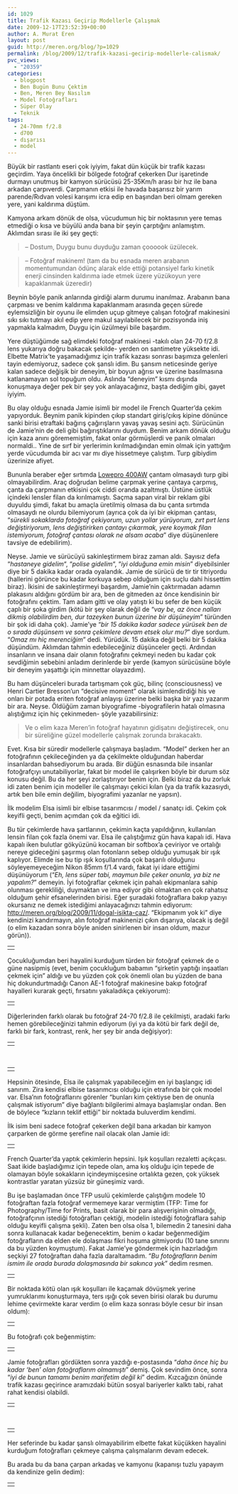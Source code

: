 ```yaml
---
id: 1029
title: Trafik Kazası Geçirip Modellerle Çalışmak
date: 2009-12-17T23:52:39+00:00
author: A. Murat Eren
layout: post
guid: http://meren.org/blog/?p=1029
permalink: /blog/2009/12/trafik-kazasi-gecirip-modellerle-calismak/
pvc_views:
  - "20359"
categories:
  - blogpost
  - Ben Bugün Bunu Çektim
  - Ben, Meren Bey Nasılım
  - Model Fotoğrafları
  - Süper Olay
  - Teknik
tags:
  - 24-70mm f/2.8
  - d700
  - dışarısı
  - model
---
```

Büyük bir rastlantı eseri çok iyiyim, fakat dün küçük bir trafik kazası geçirdim. Yaya öncelikli bir bölgede fotoğraf çekerken Dur işaretinde durmayı unutmuş bir kamyon sürücüsü 25-35Km/h arası bir hız ile bana arkadan çarpıverdi. Çarpmanın etkisi ile havada başarısız bir yarım parende/Rıdvan volesi karışımı icra edip en başından beri olmam gereken yere, yani kaldırıma düştüm.

Kamyona arkam dönük de olsa, vücudumun hiç bir noktasının yere temas etmediği o kısa ve büyülü anda bana bir şeyin çarptığını anlamıştım. Aklımdan sırası ile iki şey geçti:

> &#8211; Dostum, Duygu bunu duyduğu zaman çoooook üzülecek.
  
> &#8211; Fotoğraf makinem! (tam da bu esnada meren arabanın momentumundan ödünç alarak elde ettiği potansiyel farkı kinetik enerji cinsinden kaldırıma iade etmek üzere yüzükoyun yere kapaklanmak üzeredir)

Beynin böyle panik anlarında girdiği alarm durumu inanılmaz. Arabanın bana çarpması ve benim kaldırıma kapaklanmam arasında geçen sürede eylemsizliğin bir oyunu ile elimden uçup gitmeye çalışan fotoğraf makinesini sıkı sıkı tutmayı akıl edip yere makul sayılabilecek bir pozisyonda iniş yapmakla kalmadım, Duygu için üzülmeyi bile başardım.

Yere düştüğümde sağ elimdeki fotoğraf makinesi -takılı olan 24-70 f/2.8 lens yukarıya doğru bakacak şekilde- yerden on santimetre yüksekte idi. Elbette Matrix&#8217;te yaşamadığımız için trafik kazası sonrası başımıza gelenleri tayin edemiyoruz, sadece çok şanslı idim. Bu şansım neticesinde geriye kalan sadece değişik bir deneyim, bir boyun ağrısı ve üzerine basılmasına katlanamayan sol topuğum oldu. Aslında &#8220;deneyim&#8221; kısmı dışında konuşmaya değer pek bir şey yok anlayacağınız, başta dediğim gibi, gayet iyiyim.

Bu olay olduğu esnada Jamie isimli bir model ile French Quarter&#8217;da çekim yapıyorduk. Beynim panik kipinden çıkıp standart giriş/çıkış kipine dönünce sanki birisi etraftaki bağırış çağırışların yavaş yavaş sesini açtı. Sürücünün de Jamie&#8217;nin de deli gibi bağırıştıklarını duydum. Benim arkam dönük olduğu için kaza anını görememiştim, fakat onlar görmüşlerdi ve panik olmaları normaldi.. Yine de sırf bir yerlerimin kırılmadığından emin olmak için yattığım yerde vücudumda bir acı var mı diye hissetmeye çalıştım. Turp gibiydim üzerinize afiyet.

Bununla beraber eğer sırtımda [Lowepro 400AW](http://www.amazon.com/Lowepro-Flipside-400-Pine-Green/dp/B001APFB5S/) çantam olmasaydı turp gibi olmayabilirdim. Araç doğrudan belime çarpmak yerine çantaya çarpmış, çanta da çarpmanın etkisini çok ciddi oranda azaltmıştı. Üstüne üstlük içindeki lensler filan da kırılmamıştı. Saçma sapan viral bir reklam gibi duyuldu şimdi, fakat bu amaçla üretilmiş olmasa da bu çanta sırtımda olmasaydı ne olurdu bilemiyorum (ayrıca çok da iyi bir ekipman çantası, &#8220;_sürekli sokaklarda fotoğraf çekiyorum, uzun yollar yürüyorum, zırt pırt lens değiştiriyorum, lens değiştirirken çantayı çıkarmak, yere koymak filan istemiyorum, fotoğraf çantası olarak ne alsam acaba_&#8221; diye düşünenlere tavsiye de edebilirim).

Neyse. Jamie ve sürücüyü sakinleştirmem biraz zaman aldı. Sayısız defa &#8220;_hastaneye gidelim_&#8220;, &#8220;_polise gidelim_&#8220;, &#8220;_iyi olduğuna emin misin_&#8221; diyebilsinler diye bir 5 dakika kadar orada oyalandık. Jamie de sürücü de tir tir titriyordu (hallerini görünce bu kadar korkuya sebep olduğum için suçlu dahi hissettim biraz). İkisini de sakinleştirmeyi başardım, Jamie&#8217;nin çaktırmadan adamın plakasını aldığını gördüm bir ara, ben de gitmeden az önce kendisinin bir fotoğrafını çektim. Tam adam gitti ve olay yatıştı ki bu sefer de ben küçük çaplı bir şoka girdim (kötü bir şey olarak değil de &#8220;_vay be, az önce nalları dikmiş olabilirdim ben, dur tazeyken bunun üzerine bir düşüneyim_&#8221; türünden bir şok idi daha çok). Jamie&#8217;ye &#8220;_bir 15 dakika kadar sadece yürüsek ben de o sırada düşünsem ve sonra çekimlere devam etsek olur mu?_&#8221; diye sordum. &#8220;_Omaz mı hiç merenciğim_&#8221; dedi. Yürüdük. 15 dakika değil belki bir 5 dakika düşündüm. Aklımdan tahmin edebileceğiniz düşünceler geçti. Ardından insanların ve insana dair olanın fotoğrafını çekmeyi neden bu kadar çok sevdiğimin sebebini anladım derinlerde bir yerde (kamyon sürücüsüne böyle bir deneyim yaşattığı için minnettar olayazdım).

Bu ham düşünceleri burada tartışmam çok güç, bilinç (consciousness) ve Henri Cartier Bresson&#8217;un &#8220;decisive moment&#8221; olarak isimlendirdiği his ve onları bir potada eriten fotoğraf anlayışı üzerine belki başka bir yazı yazarım bir ara. Neyse. Öldüğüm zaman biyografime -biyografilerin hatalı olmasına alıştığımız için hiç çekinmeden- şöyle yazabilirsiniz:

> Ve o elim kaza Meren&#8217;in fotoğraf hayatının gidişatını değiştirecek, onu bir süreliğine güzel modellerle çalışmak zorunda bırakacaktı.

Evet. Kısa bir süredir modellerle çalışmaya başladım. &#8220;Model&#8221; derken her an fotoğrafının çekileceğinden ya da çekilmekte olduğundan haberdar insanlardan bahsediyorum bu arada. Bir düğün esnasında bile insanlar fotoğrafçıyı unutabiliyorlar, fakat bir model ile çalışırken böyle bir durum söz konusu değil. Bu da her şeyi zorlaştırıyor benim için. Belki biraz da bu zorluk idi zaten benim için modeller ile çalışmayı çekici kılan (ya da trafik kazasıydı, artık ben bile emin değilim, biyografimi yazanlar ne yapsın).

İlk modelim Elsa isimli bir elbise tasarımcısı / model / sanatçı idi. Çekim çok keyifli geçti, benim açımdan çok da eğitici idi.

Bu tür çekimlerde hava şartlarının, çekimin kaçta yapıldığının, kullanılan lensin filan çok fazla önemi var. Elsa ile çalıştığımız gün hava kapalı idi. Hava kapalı iken bulutlar gökyüzünü kocaman bir softbox&#8217;a çeviriyor ve ortalığı nereye gideceğini şaşırmış olan fotonların sebep olduğu yumuşak bir ışık kaplıyor. Elimde ise bu tip ışık koşullarında çok başarılı olduğunu söyleyemeyeceğim Nikon 85mm f/1.4 vardı, fakat iyi idare ettiğimi düşünüyorum (&#8220;_Eh, lens süper tabi, maymun bile çeker onunla, ya biz ne yapalım?_&#8221; demeyin. İyi fotoğraflar çekmek için pahalı ekipmanlara sahip olunması gerekliliği, duymaktan ve ima ediyor gibi olmaktan en çok rahatsız olduğum şehir efsanelerinden birisi. Eğer şuradaki fotoğraflara bakıp yazıyı okursanız ne demek istediğimi anlayacağınızı tahmin ediyorum: <http://meren.org/blog/2009/11/dogal-isikta-caz/>. &#8220;Ekipmanım yok ki&#8221; diye kendinizi kandırmayın, alın fotoğraf makinenizi çıkın dışarıya, olacak iş değil (o elim kazadan sonra böyle aniden sinirlenen bir insan oldum, mazur görün)).

<table border="0" width="100%">
  <tr>
    <td align="center">
      <img src="{{ site.baseurl }}/images/trafik-kazasi-gecirip-modellerle-calismak-elsa-07.jpg" alt="" />
    </td>
  </tr>
</table>

Çocukluğumdan beri hayalini kurduğum türden bir fotoğraf çekmek de o güne nasipmiş (evet, benim çocukluğum babamın &#8220;şirketin yaptığı inşaatları çekmek için&#8221; aldığı ve bu yüzden çok çok önemli olan bu yüzden de bana hiç dokundurtmadığı Canon AE-1 fotoğraf makinesine bakıp fotoğraf hayalleri kurarak geçti, fırsatını yakaladıkça çekiyorum):

<table border="0" width="100%">
  <tr>
    <td align="center">
      <img src="{{ site.baseurl }}/images/trafik-kazasi-gecirip-modellerle-calismak-elsa-04.jpg" alt="" />
    </td>
  </tr>
</table>

Diğerlerinden farklı olarak bu fotoğraf 24-70 f/2.8 ile çekilmişti, aradaki farkı hemen görebileceğinizi tahmin ediyorum (iyi ya da kötü bir fark değil de, farklı bir fark, kontrast, renk, her şey bir anda değişiyor):

<table border="0" width="100%">
  <tr>
    <td align="center">
      <img src="{{ site.baseurl }}/images/trafik-kazasi-gecirip-modellerle-calismak-elsa-08.jpg" alt="" />
    </td>
  </tr>
</table>

<br class="blank" />

<table border="0" width="100%">
  <tr>
    <td align="center">
      <img src="{{ site.baseurl }}/images/trafik-kazasi-gecirip-modellerle-calismak-elsa-01.jpg" alt="" />
    </td>
  </tr>
</table>

Hepsinin ötesinde, Elsa ile çalışmak yapabileceğim en iyi başlangıç idi sanırım. Zira kendisi elbise tasarımcısı olduğu için etrafında bir çok model var. Elsa&#8217;nın fotoğraflarını görenler &#8220;bunları kim çektiyse ben de onunla çalışmak istiyorum&#8221; diye bağlantı bilgilerimi almaya başlamışlar ondan. Ben de böylece &#8220;kızların teklif ettiği&#8221; bir noktada buluverdim kendimi.

İlk isim beni sadece fotoğraf çekerken değil bana arkadan bir kamyon çarparken de görme şerefine nail olacak olan Jamie idi:

<table border="0" width="100%">
  <tr>
    <td align="center">
      <img src="{{ site.baseurl }}/images/trafik-kazasi-gecirip-modellerle-calismak-Jamie-1.jpg" alt="" />
    </td>
  </tr>
</table>

French Quarter&#8217;da yaptık çekimlerin hepsini. Işık koşulları rezaletti açıkçası. Saat ikide başladığımız için tepede olan, ama kış olduğu için tepede de olamayan böyle sokakların içindeymişcesine ortalıkta gezen, çok yüksek kontrastlar yaratan yüzsüz bir güneşimiz vardı.

Bu işe başlamadan önce TFP usulü çekimlerde çalıştığım modele 10 fotoğraftan fazla fotoğraf vermemeye karar vermiştim (TFP: Time for Photography/Time for Prints, basit olarak bir para alışverişinin olmadığı, fotoğrafçının istediği fotoğrafları çektiği, modelin istediği fotoğraflara sahip olduğu keyifli çalışma şekli). Zaten ben olsa olsa 1, bilemedin 2 tanesini daha sonra kullanacak kadar beğenecektim, benim o kadar beğenmediğim fotoğrafların da elden ele dolaşması fikri hoşuma gitmiyordu (10 tane sınırını da bu yüzden koymuştum). Fakat Jamie&#8217;ye göndermek için hazırladığım seçkiyi 27 fotoğraftan daha fazla daraltamadım. &#8220;_Bu fotoğrafların benim ismim ile orada burada dolaşmasında bir sakınca yok_&#8221; dedim resmen.

<table border="0" width="100%">
  <tr>
    <td align="center">
      <img src="{{ site.baseurl }}/images/trafik-kazasi-gecirip-modellerle-calismak-Jamie-9.jpg" alt="" />
    </td>
  </tr>
</table>

Bir noktada kötü olan ışık koşulları ile kaçamak dövüşmek yerine yumruklarımı konuşturmaya, ters ışığı çok seven birisi olarak bu durumu lehime çevirmekte karar verdim (o elim kaza sonrası böyle cesur bir insan oldum):

<table border="0" width="100%">
  <tr>
    <td align="center">
      <img src="{{ site.baseurl }}/images/trafik-kazasi-gecirip-modellerle-calismak-Jamie-14.jpg" alt="" />
    </td>
  </tr>
</table>

Bu fotoğrafı çok beğenmiştim:<br class="blank" />

<table border="0" width="100%">
  <tr>
    <td align="center">
      <img src="{{ site.baseurl }}/images/trafik-kazasi-gecirip-modellerle-calismak-Jamie-20.jpg" alt="" />
    </td>
  </tr>
</table>

Jamie fotoğrafları gördükten sonra yazdığı e-postasında &#8220;_daha önce hiç bu kadar &#8216;ben&#8217; olan fotoğraflarım olmamıştı_&#8221; demiş. Çok sevindim önce, sonra &#8220;_iyi de bunun tamamı benim marifetim değil ki_&#8221; dedim. Kızcağızın önünde trafik kazası geçirince aramızdaki bütün sosyal bariyerler kalktı tabi, rahat rahat kendisi olabildi.<br class="blank" />

<table border="0" width="100%">
  <tr>
    <td align="center">
      <img src="{{ site.baseurl }}/images/trafik-kazasi-gecirip-modellerle-calismak-Jamie-21.jpg" alt="" />
    </td>
  </tr>
</table>

<br class="blank" />

<table border="0" width="100%">
  <tr>
    <td align="center">
      <img src="{{ site.baseurl }}/images/trafik-kazasi-gecirip-modellerle-calismak-Jamie-18.jpg" alt="" />
    </td>
  </tr>
</table>

Her seferinde bu kadar şanslı olmayabilirim elbette fakat küçükken hayalini kurduğum fotoğrafları çekmeye çalışma çalışmalarım devam edecek.

Bu arada bu da bana çarpan arkadaş ve kamyonu (kapanışı tuzlu yapayım da kendinize gelin dedim):

<table border="0" width="100%">
  <tr>
    <td align="center">
      <img src="{{ site.baseurl }}/images/trafik-kazasi-gecirip-modellerle-calismak-amca.jpg" alt="" />
    </td>
  </tr>
</table>
